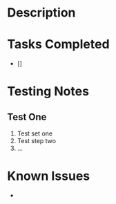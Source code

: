 # Description

# Tasks Completed
- []

# Testing Notes
## Test One
1. Test set one
2. Test step two
3. ...

# Known Issues
- 
